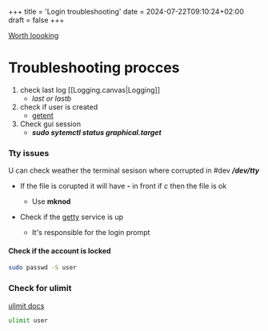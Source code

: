 +++
title = 'Login troubleshooting'
date = 2024-07-22T09:10:24+02:00
draft = false
+++

[Worth loooking](https://www.secur.cc/how-to-troubleshoot-linux-user-issues/)
# Troubleshooting procces 
1. check last log [[Logging.canvas|Logging]]
	- *last or lastb*
2. check if user is created 
	- [getent](/getent.md)
3. Check gui session
	- ***sudo sytemctl status graphical.target***


### Tty issues 
U can check weather the terminal sesison where corrupted in 
#dev
***/dev/tty***
- If the file is corupted it will have **-** in front if *c* then the file is ok 
	- Use **mknod**

- Check if the [getty](https://0pointer.net/blog/projects/serial-console.html) service is  up
	- It's responsible for the login prompt

#### Check if the account is locked
```bash 
sudo passwd -S user
```

### Check for ulimit 
[ulimit docs](https://phoenixnap.com/kb/ulimit-linux-command)
```bash
ulimit user
```
